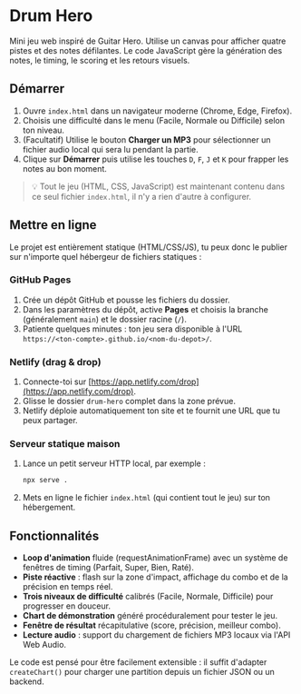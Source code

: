 # Drum Hero

Mini jeu web inspiré de Guitar Hero. Utilise un canvas pour afficher quatre pistes et des notes défilantes. Le code JavaScript gère la génération des notes, le timing, le scoring et les retours visuels.

## Démarrer

1. Ouvre `index.html` dans un navigateur moderne (Chrome, Edge, Firefox).
2. Choisis une difficulté dans le menu (Facile, Normale ou Difficile) selon ton niveau.
3. (Facultatif) Utilise le bouton **Charger un MP3** pour sélectionner un fichier audio local qui sera lu pendant la partie.
4. Clique sur **Démarrer** puis utilise les touches `D`, `F`, `J` et `K` pour frapper les notes au bon moment.

> 💡 Tout le jeu (HTML, CSS, JavaScript) est maintenant contenu dans ce seul fichier `index.html`, il n'y a rien d'autre à configurer.

## Mettre en ligne

Le projet est entièrement statique (HTML/CSS/JS), tu peux donc le publier sur n'importe quel hébergeur de fichiers statiques :

### GitHub Pages
1. Crée un dépôt GitHub et pousse les fichiers du dossier.
2. Dans les paramètres du dépôt, active **Pages** et choisis la branche (généralement `main`) et le dossier racine (`/`).
3. Patiente quelques minutes : ton jeu sera disponible à l'URL `https://<ton-compte>.github.io/<nom-du-depot>/`.

### Netlify (drag & drop)
1. Connecte-toi sur [https://app.netlify.com/drop](https://app.netlify.com/drop).
2. Glisse le dossier `drum-hero` complet dans la zone prévue.
3. Netlify déploie automatiquement ton site et te fournit une URL que tu peux partager.

### Serveur statique maison
1. Lance un petit serveur HTTP local, par exemple :
   ```bash
   npx serve .
   ```
2. Mets en ligne le fichier `index.html` (qui contient tout le jeu) sur ton hébergement.

## Fonctionnalités

- **Loop d'animation** fluide (requestAnimationFrame) avec un système de fenêtres de timing (Parfait, Super, Bien, Raté).
- **Piste réactive** : flash sur la zone d'impact, affichage du combo et de la précision en temps réel.
- **Trois niveaux de difficulté** calibrés (Facile, Normale, Difficile) pour progresser en douceur.
- **Chart de démonstration** généré procéduralement pour tester le jeu.
- **Fenêtre de résultat** récapitulative (score, précision, meilleur combo).
- **Lecture audio** : support du chargement de fichiers MP3 locaux via l'API Web Audio.

Le code est pensé pour être facilement extensible : il suffit d'adapter `createChart()` pour charger une partition depuis un fichier JSON ou un backend.
